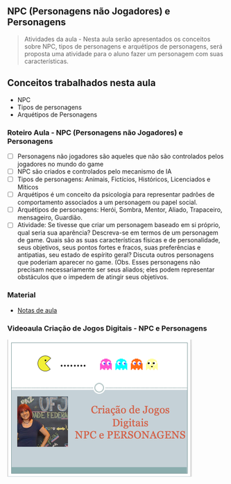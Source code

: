 ## NPC (Personagens não Jogadores) e Personagens

> Atividades da aula - Nesta aula serão apresentados os conceitos sobre NPC, tipos de personagens e arquétipos de personagens, será proposta uma atividade para o aluno fazer um personagem com suas características.

## Conceitos trabalhados nesta aula

- NPC
- Tipos de personagens
- Arquétipos de Personagens

### Roteiro Aula - NPC (Personagens não Jogadores) e Personagens
- [ ] Personagens não jogadores são aqueles que não são controlados pelos jogadores no mundo do game
- [ ] NPC são criados e controlados pelo mecanismo de IA
- [ ] Tipos de personagens: Animais, Fictícios, Históricos, Licenciados e Míticos
- [ ] Arquétipos é um conceito da psicologia para representar padrões de comportamento associados a um personagem ou papel social. 
- [ ] Arquétipos de personagens: Herói, Sombra, Mentor, Aliado, Trapaceiro, mensageiro, Guardião.
- [ ] Atividade: Se tivesse que criar um personagem baseado em si próprio, qual seria sua aparência? Descreva-se em termos de um personagem de game. Quais são as suas características físicas e de personalidade, seus objetivos, seus pontos fortes e fracos, suas preferências e antipatias, seu estado de espírito geral? Discuta outros personagens que poderiam aparecer no game. (Obs. Esses personagens não precisam necessariamente ser seus aliados; eles podem representar obstáculos que o impedem de atingir seus objetivos.

### Material
- [Notas de aula](/documentos/NPC_PERSONAGENS.pdf)

### Videoaula Criação de Jogos Digitais -  NPC e Personagens
[![NPC e Personagens](capa_10.png)]()
